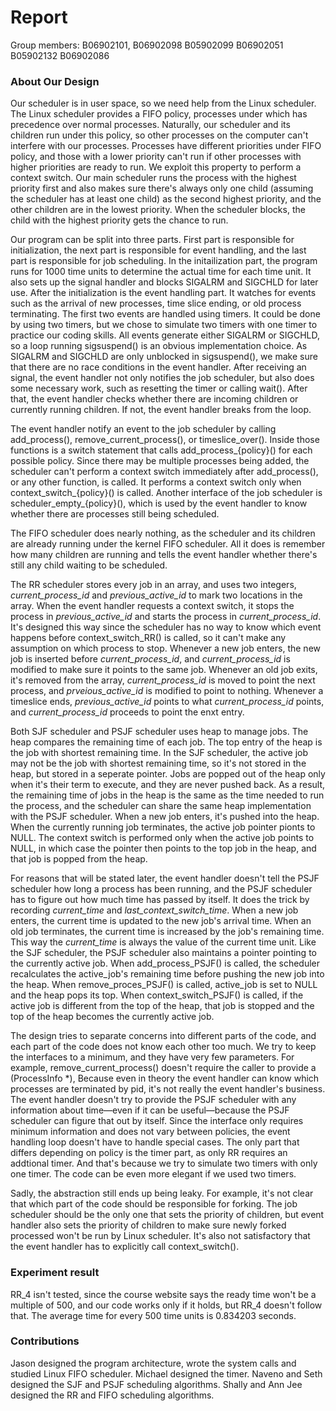 # Report

Group members: B06902101, B06902098	B05902099	B06902051	B05902132	B06902086

### About Our Design
Our scheduler is in user space, so we need help from the Linux scheduler. The Linux scheduler provides a FIFO policy, processes under which has precedence over normal processes. Naturally, our scheduler and its children run under this policy, so other processes on the computer can't interfere with our processes. Processes have different priorities under FIFO policy, and those with a lower priority can't run if other processes with higher priorities are ready to run. We exploit this property to perform a context switch. Our main scheduler runs the process with the highest priority first and also makes sure there's always only one child (assuming the scheduler has at least one child) as the second highest priority, and the other children are in the lowest priority. When the scheduler blocks, the child with the highest priority gets the chance to run.

Our program can be split into three parts. First part is responsible for initialization, the next part is responsible for event handling, and the last part is responsible for job scheduling. In the initailization part, the program runs for 1000 time units to determine the actual time for each time unit. It also sets up the signal handler and blocks SIGALRM and SIGCHLD for later use. After the initialization is the event handling part. It watches for events such as the arrival of new processes, time slice ending, or old process terminating. The first two events are handled using timers. It could be done by using two timers, but we chose to simulate two timers with one timer to practice our coding skills. All events generate either SIGALRM or SIGCHLD, so a loop running sigsuspend() is an obvious implementation choice. As SIGALRM and SIGCHLD are only unblocked in sigsuspend(), we make sure that there are no race conditions in the event handler. After receiving an signal, the event handler not only notifies the job scheduler, but also does some necessary work, such as resetting the timer or calling wait(). After that, the event handler checks whether there are incoming children or currently running children. If not, the event handler breaks from the loop.

The event handler notify an event to the job scheduler by calling add_process(), remove_current_process(), or timeslice_over(). Inside those functions is a switch statement that calls add_process_{policy}() for each possible policy. Since there may be multiple processes being added, the scheduler can't perform a context switch immediately after add_process(), or any other function, is called. It performs a context switch only when context_switch_{policy}() is called. Another interface of the job scheduler is scheduler_empty_{policy}(), which is used by the event handler to know whether there are processes still being scheduled.

The FIFO scheduler does nearly nothing, as the scheduler and its children are already running under the kernel FIFO scheduler. All it does is remember how many children are running and tells the event handler whether there's still any child waiting to be scheduled.

The RR scheduler stores every job in an array, and uses two integers, _current_process_id_ and _previous_active_id_ to mark two locations in the array. When the event handler requests a context switch, it stops the process in _previous_active_id_ and starts the process in _current_process_id_. It's designed this way since the scheduler has no way to know which event happens before context_switch_RR() is called, so it can't make any assumption on which process to stop. Whenever a new job enters, the new job is inserted before _current_process_id_, and _current_process_id_ is modified to make sure it points to the same job. Whenever an old job exits, it's removed from the array, _current_process_id_ is moved to point the next process, and _prveious_active_id_ is modified to point to nothing. Whenever a timeslice ends, _previous_active_id_ points to what _current_process_id_ points, and _current_process_id_ proceeds to point the enxt entry.  

Both SJF scheduler and PSJF scheduler uses heap to manage jobs. The heap compares the remaining time of each job. The top entry of the heap is the job with shortest remaining time. In the SJF scheduler, the active job may not be the job with shortest remaining time, so it's not stored in the heap, but stored in a seperate pointer. Jobs are popped out of the heap only when it's their term to execute, and they are never pushed back. As a result, the remaining time of jobs in the heap is the same as the time needed to run the process, and the scheduler can share the same heap implementation with the PSJF scheduler. When a new job enters, it's pushed into the heap. When the currently running job terminates, the active job pointer pionts to NULL. The context switch is performed only when the active job points to NULL, in which case the pointer then points to the top job in the heap, and that job is popped from the heap.

For reasons that will be stated later, the event handler doesn't tell the PSJF scheduler how long a process has been running, and the PSJF scheduler has to figure out how much time has passed by itself. It does the trick by recording _current_time_ and _last_context_switch_time_. When a new job enters, the current time is updated to the new job's arrival time. When an old job terminates, the current time is increased by the job's remaining time. This way the _current_time_ is always the value of the current time unit. Like the SJF scheduler, the PSJF scheduler also maintains a pointer pointing to the currently active job. When add_process_PSJF() is called, the scheduler recalculates the active_job's remaining time before pushing the new job into the heap. When remove_proces_PSJF() is called, active_job is set to NULL and the heap pops its top. When context_switch_PSJF() is called, if the active job is different from the top of the heap, that job is stopped and the top of the heap becomes the currently active job.  

The design tries to separate concerns into different parts of the code, and each part of the code does not know each other too much. We try to keep the interfaces to a minimum, and they have very few parameters. For example, remove_current_process() doesn't require the caller to provide a (ProcessInfo \*), Because even in theory the event handler can know which processes are terminated by pid, it's not really the event handler's business. The event handler doesn't try to provide the PSJF scheduler with any information about time—even if it can be useful—because the PSJF scheduler can figure that out by itself. Since the interface only requires minimum information and does not vary between policies, the event handling loop doesn't have to handle special cases. The only part that differs depending on policy is the timer part, as only RR requires an addtional timer. And that's because we try to simulate two timers with only one timer. The code can be even more elegant if we used two timers.

Sadly, the abstraction still ends up being leaky. For example, it's not clear that which part of the code should be responsible for forking. The job scheduler should be the only one that sets the priority of children, but event handler also sets the priority of children to make sure newly forked processed won't be run by Linux scheduler. It's also not satisfactory that the event handler has to explicitly call context_switch().

### Experiment result
RR_4 isn't tested, since the course website says the ready time won't be a multiple of 500, and our code works only if it holds, but RR_4 doesn't follow that. The average time for every 500 time units is 0.834203 seconds.


### Contributions
Jason designed the program architecture, wrote the system calls and studied Linux FIFO scheduler. Michael designed the timer. Naveno and Seth designed the SJF and PSJF scheduling algorithms. Shally and Ann Jee designed the RR and FIFO scheduling algorithms.
